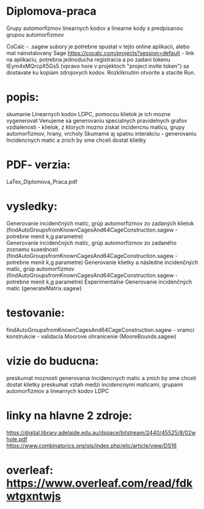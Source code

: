 # Diplomova-praca
Grupy automorfizmov linearnych kodov a linearne kody s predpisanou grupou automorfizmov

CoCalc - .sagew subory je potrebne spustat v tejto online aplikacii, alebo mat nainstalovany Sage
https://cocalc.com/projects?session=default - link na aplikaciu, potrebna jednoducha registracia a po zadani tokenu tEym4xMQrcpX5Gs5 (vpravo hore v projektoch "project invite token") sa dostavate ku kopiam zdrojovych kodov. Rozkliknutim otvorite a stacite Run.

# popis:
skumanie Linearnych kodov LDPC, pomocou klietok je ich mozne vygenerovat
Venujeme sa generovaniu specialnych pravidelnych grafov vzdialenosti - klietok, z ktorych mozno ziskat incidencnu maticu, grupy automorfizmov, hrany, vrcholy
Skumame aj spatnu interakciu - generovaniu Incidencnych matic a znich by sme chceli dostat klietky

# PDF- verzia:
LaTex_Diplomova_Praca.pdf

# vysledky:
Generovanie incidenčných matíc, grúp automorfizmov zo zadaných klietok       (findAutoGroupsfromKnownCagesAnd64CageConstruction.sagew - potrebne menit k,g parametre)               
Generovanie incidenčných matíc, grúp automorfizmov zo zadaného zoznamu susedností (findAutoGroupsfromKnownCagesAnd64CageConstruction.sagew - potrebne menit k,g parametre) 
Generovanie klietky a následne incidenčných matíc, grúp automorfizmov         (findAutoGroupsfromKnownCagesAnd64CageConstruction.sagew - potrebne menit k,g parametre) 
Experimentálne Generovanie incidenčných matíc                                 (generateMatrix.sagew) 

# testovanie:
findAutoGroupsfromKnownCagesAnd64CageConstruction.sagew - vramci konstrukcie - validacia
Moorove ohranicenie                                                             (MooreBounds.sagew)

# vizie do buducna:
preskumat moznosti generovania Incidencnych matic a znich by sme chceli dostat klietky
preskumat vztah medzi incidencnymi maticami, grupami automorfizmov a linearnych kodov LDPC


# linky na hlavne 2 zdroje:
https://digital.library.adelaide.edu.au/dspace/bitstream/2440/45525/8/02whole.pdf
https://www.combinatorics.org/ojs/index.php/eljc/article/view/DS16



# overleaf: https://www.overleaf.com/read/fdkwtgxntwjs


